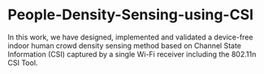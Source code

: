 # People-Density-Sensing-using-CSI
In this work, we have designed, implemented and validated a device-free indoor human crowd density sensing method based on Channel State Information (CSI) captured by a single Wi-Fi receiver including the 802.11n CSI Tool. 
